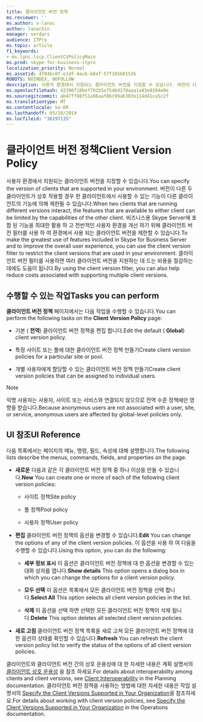 ```yaml
---
title: 클라이언트 버전 정책
ms.reviewer: ''
ms.author: v-lanac
author: lanachin
manager: serdars
audience: ITPro
ms.topic: article
f1_keywords:
- ms.lync.lscp.ClientCVPolicyMain
ms.prod: skype-for-business-itpro
localization_priority: Normal
ms.assetid: 4f84bc0f-e1df-4acb-b8ef-57f165b0153b
ROBOTS: NOINDEX, NOFOLLOW
description: 사용자 환경에서 지원되는 클라이언트 버전을 지정할 수 있습니다. 버전이 다른 두 클라이언트가 상호 작용할 경우 한 클라이언트에서 사용할 수 있는 기능이 다른 클라이언트의 기능에 의해 제한될 수 있습니다.
ms.openlocfilehash: 42390f18bef702b5e7546d170aaa1a83e8394e0e
ms.sourcegitcommit: ab47ff88f51a96aaf8bc99a6303e114d41ca5c2f
ms.translationtype: MT
ms.contentlocale: ko-KR
ms.lasthandoff: 05/20/2019
ms.locfileid: "36197135"
---
```

# <a name="client-version-policy"></a><span data-ttu-id="66d37-104">클라이언트 버전 정책</span><span class="sxs-lookup"><span data-stu-id="66d37-104">Client Version Policy</span></span>

<span data-ttu-id="66d37-105">사용자 환경에서 지원되는 클라이언트 버전을 지정할 수 있습니다.</span><span class="sxs-lookup"><span data-stu-id="66d37-105">You can specify the version of clients that are supported in your environment.</span></span> <span data-ttu-id="66d37-106">버전이 다른 두 클라이언트가 상호 작용할 경우 한 클라이언트에서 사용할 수 있는 기능이 다른 클라이언트의 기능에 의해 제한될 수 있습니다.</span><span class="sxs-lookup"><span data-stu-id="66d37-106">When two clients that are running different versions interact, the features that are available to either client can be limited by the capabilities of the other client.</span></span> <span data-ttu-id="66d37-107">비즈니스용 Skype Server에 포함 된 기능을 최대한 활용 하 고 전반적인 사용자 환경을 개선 하기 위해 클라이언트 버전 필터를 사용 하 여 환경에서 사용 되는 클라이언트 버전을 제한할 수 있습니다.</span><span class="sxs-lookup"><span data-stu-id="66d37-107">To make the greatest use of features included in Skype for Business Server and to improve the overall user experience, you can use the client version filter to restrict the client versions that are used in your environment.</span></span> <span data-ttu-id="66d37-108">클라이언트 버전 필터를 사용하면 여러 클라이언트 버전을 지원하는 데 드는 비용을 절감하는 데에도 도움이 됩니다.</span><span class="sxs-lookup"><span data-stu-id="66d37-108">By using the client version filter, you can also help reduce costs associated with supporting multiple client versions.</span></span>

## <a name="tasks-you-can-perform"></a><span data-ttu-id="66d37-109">수행할 수 있는 작업</span><span class="sxs-lookup"><span data-stu-id="66d37-109">Tasks you can perform</span></span>

<span data-ttu-id="66d37-110">**클라이언트 버전 정책** 페이지에서는 다음 작업을 수행할 수 있습니다.</span><span class="sxs-lookup"><span data-stu-id="66d37-110">You can perform the following tasks on the **Client Version Policy** page:</span></span>

- <span data-ttu-id="66d37-111">기본 ( **전역**) 클라이언트 버전 정책을 편집 합니다.</span><span class="sxs-lookup"><span data-stu-id="66d37-111">Edit the default ( **Global**) client version policy.</span></span>

- <span data-ttu-id="66d37-112">특정 사이트 또는 풀에 대한 클라이언트 버전 정책 만들기</span><span class="sxs-lookup"><span data-stu-id="66d37-112">Create client version policies for a particular site or pool.</span></span>

- <span data-ttu-id="66d37-113">개별 사용자에게 할당할 수 있는 클라이언트 버전 정책 만들기</span><span class="sxs-lookup"><span data-stu-id="66d37-113">Create client version policies that can be assigned to individual users.</span></span>

> [!NOTE]
> <span data-ttu-id="66d37-114">익명 사용자는 사용자, 사이트 또는 서비스와 연결되지 않으므로 전역 수준 정책에만 영향을 받습니다.</span><span class="sxs-lookup"><span data-stu-id="66d37-114">Because anonymous users are not associated with a user, site, or service, anonymous users are affected by global-level policies only.</span></span>

## <a name="ui-reference"></a><span data-ttu-id="66d37-115">UI 참조</span><span class="sxs-lookup"><span data-stu-id="66d37-115">UI Reference</span></span>

<span data-ttu-id="66d37-116">다음 목록에서는 페이지의 메뉴, 명령, 필드, 속성에 대해 설명합니다.</span><span class="sxs-lookup"><span data-stu-id="66d37-116">The following lists describe the menus, commands, fields, and properties on the page.</span></span>

- <span data-ttu-id="66d37-117">**새로운** 다음과 같은 각 클라이언트 버전 정책 중 하나 이상을 만들 수 있습니다.</span><span class="sxs-lookup"><span data-stu-id="66d37-117">**New** You can create one or more of each of the following client version policies:</span></span>

  - <span data-ttu-id="66d37-118">사이트 정책</span><span class="sxs-lookup"><span data-stu-id="66d37-118">Site policy</span></span>

  - <span data-ttu-id="66d37-119">풀 정책</span><span class="sxs-lookup"><span data-stu-id="66d37-119">Pool policy</span></span>

  - <span data-ttu-id="66d37-120">사용자 정책</span><span class="sxs-lookup"><span data-stu-id="66d37-120">User policy</span></span>

- <span data-ttu-id="66d37-121">**편집** 클라이언트 버전 정책의 옵션을 변경할 수 있습니다.</span><span class="sxs-lookup"><span data-stu-id="66d37-121">**Edit** You can change the options of any of the client version policies.</span></span> <span data-ttu-id="66d37-122">이 옵션을 사용 하 여 다음을 수행할 수 있습니다.</span><span class="sxs-lookup"><span data-stu-id="66d37-122">Using this option, you can do the following:</span></span>

  - <span data-ttu-id="66d37-123">**세부 정보 표시** 이 옵션은 클라이언트 버전 정책에 대 한 옵션을 변경할 수 있는 대화 상자를 엽니다.</span><span class="sxs-lookup"><span data-stu-id="66d37-123">**Show details** This option opens a dialog box in which you can change the options for a client version policy.</span></span>

  - <span data-ttu-id="66d37-124">**모두 선택** 이 옵션은 목록에서 모든 클라이언트 버전 정책을 선택 합니다.</span><span class="sxs-lookup"><span data-stu-id="66d37-124">**Select All** This option selects all client version policies in the list.</span></span>

  - <span data-ttu-id="66d37-125">**삭제** 이 옵션을 선택 하면 선택한 모든 클라이언트 버전 정책이 삭제 됩니다.</span><span class="sxs-lookup"><span data-stu-id="66d37-125">**Delete** This option deletes all selected client version policies.</span></span>

- <span data-ttu-id="66d37-126">**새로 고침** 클라이언트 버전 정책 목록을 새로 고쳐 모든 클라이언트 버전 정책에 대 한 옵션의 상태를 확인할 수 있습니다.</span><span class="sxs-lookup"><span data-stu-id="66d37-126">**Refresh** You can refresh the client version policy list to verify the status of the options of all client version policies.</span></span>

<span data-ttu-id="66d37-127">클라이언트와 클라이언트 버전 간의 상호 운용성에 대 한 자세한 내용은 계획 설명서의 [클라이언트 상호 운용성](https://technet.microsoft.com/library/0f126571-91a2-45d5-855c-1e4ddb45fc04.aspx) 을 참조 하세요.</span><span class="sxs-lookup"><span data-stu-id="66d37-127">For details about interoperability among clients and client versions, see [Client Interoperability](https://technet.microsoft.com/library/0f126571-91a2-45d5-855c-1e4ddb45fc04.aspx) in the Planning documentation.</span></span> <span data-ttu-id="66d37-128">클라이언트 버전 정책을 사용하는 방법에 대한 자세한 내용은 작업 설명서의 [Specify the Client Versions Supported in Your Organization](https://technet.microsoft.com/library/d256a581-9a48-4d1a-82cc-2e1f520d7d2e.aspx)을 참조하세요.</span><span class="sxs-lookup"><span data-stu-id="66d37-128">For details about working with client version policies, see [Specify the Client Versions Supported in Your Organization](https://technet.microsoft.com/library/d256a581-9a48-4d1a-82cc-2e1f520d7d2e.aspx) in the Operations documentation.</span></span>

